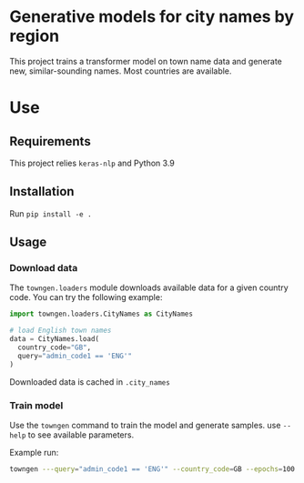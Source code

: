 # Generative models for city names by region

This project trains a transformer model on town name data and generate new, similar-sounding names. Most countries are available.

# Use

## Requirements

This project relies `keras-nlp` and Python 3.9

## Installation

Run `pip install -e .`

## Usage

### Download data

The `towngen.loaders` module downloads available data for a given country code. You can try the following example:

```py
import towngen.loaders.CityNames as CityNames

# load English town names
data = CityNames.load(
  country_code="GB", 
  query="admin_code1 == 'ENG'"
)
```

Downloaded data is cached in `.city_names`

### Train model

Use the `towngen` command to train the model and generate samples. use  `--help` to see available parameters.

Example run:
```sh
towngen ---query="admin_code1 == 'ENG'" --country_code=GB --epochs=100
```